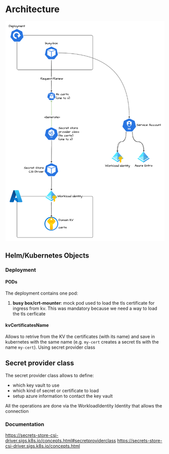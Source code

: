 # Architecture

![Architecture](arch/arch.drawio.png)

## Helm/Kubernetes Objects

### Deployment

#### PODs

The deployment contains one pod:

1. **busy box/crt-mounter**: mock pod used to load the tls certificate for ingress from kv. This was mandatory because we need a way to load the tls cerficate

#### kvCertificatesName

Allows to retrive from the KV the certificates (with its name) and save in kubernetes with the same name (e.g. `my-cert` creates a secret tls with the name `my-cert`). Using secret provider class

## Secret provider class

The secret provider class allows to define:

* which key vault to use
* which kind of secret or certificate to load
* setup azure information to contact the key vault

All the operations are done via the WorkloadIdentity Identity that allows the connection

### Documentation

<https://secrets-store-csi-driver.sigs.k8s.io/concepts.html#secretproviderclass>
<https://secrets-store-csi-driver.sigs.k8s.io/concepts.html>
